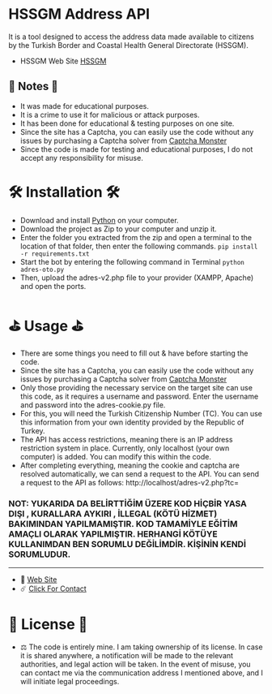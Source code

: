 # HSSGM Address API
It is a tool designed to access the address data made available to citizens by the Turkish Border and Coastal Health General Directorate (HSSGM).

- HSSGM Web Site [HSSGM](https://www.hssgm.gov.tr/)
## 📜 Notes 📜

- It was made for educational purposes.
- It is a crime to use it for malicious or attack purposes.
- It has been done for educational & testing purposes on one site.
- Since the site has a Captcha, you can easily use the code without any issues by purchasing a Captcha solver from [Captcha Monster](https://capmonster.cloud)
- Since the code is made for testing and educational purposes, I do not accept any responsibility for misuse.


# 🛠️ Installation 🛠️

- Download and install [Python](https://www.python.org/downloads/) on your computer.
- Download the project as Zip to your computer and unzip it.
- Enter the folder you extracted from the zip and open a terminal to the location of that folder, then enter the following commands.
`pip install -r requirements.txt`
- Start the bot by entering the following command in Terminal
`python adres-oto.py`
- Then, upload the adres-v2.php file to your provider (XAMPP, Apache) and open the ports.
# ⛳ Usage ⛳

- There are some things you need to fill out & have before starting the code.
- Since the site has a Captcha, you can easily use the code without any issues by purchasing a Captcha solver from [Captcha Monster](https://capmonster.cloud)
- Only those providing the necessary service on the target site can use this code, as it requires a username and password. Enter the username and password into the adres-cookie.py file.
- For this, you will need the Turkish Citizenship Number (TC). You can use this information from your own identity provided by the Republic of Turkey.
- The API has access restrictions, meaning there is an IP address restriction system in place. Currently, only localhost (your own computer) is added. You can modify this within the code.
- After completing everything, meaning the cookie and captcha are resolved automatically, we can send a request to the API. You can send a request to the API as follows:
http://localhost/adres-v2.php?tc=

### NOT: YUKARIDA DA BELİRTTİĞİM ÜZERE KOD HİÇBİR YASA DIŞI , KURALLARA AYKIRI , İLLEGAL (KÖTÜ HİZMET) BAKIMINDAN YAPILMAMIŞTIR. KOD TAMAMİYLE EĞİTİM AMAÇLI OLARAK YAPILMIŞTIR. HERHANGİ KÖTÜYE KULLANIMDAN BEN SORUMLU DEĞİLİMDİR. KİŞİNİN KENDİ SORUMLUDUR.

---
- 🏓 [Web Site](https://erenzy.dev)<br>
- ☄️ [Click For Contact](https://t.me/tehlikeliadam)<br>

# 🎯 License 🎯
- ⚖️ The code is entirely mine. I am taking ownership of its license. In case it is shared anywhere, a notification will be made to the relevant authorities, and legal action will be taken. In the event of misuse, you can contact me via the communication address I mentioned above, and I will initiate legal proceedings.

